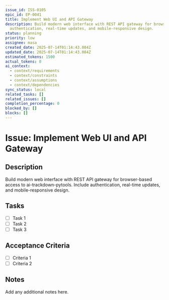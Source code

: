 ```yaml
---
issue_id: ISS-0105
epic_id: EP-0041
title: Implement Web UI and API Gateway
description: Build modern web interface with REST API gateway for browser-based access to ai-trackdown-pytools. Include
  authentication, real-time updates, and mobile-responsive design.
status: planning
priority: low
assignee: masa
created_date: 2025-07-14T01:14:43.084Z
updated_date: 2025-07-14T01:14:43.084Z
estimated_tokens: 1500
actual_tokens: 0
ai_context:
  - context/requirements
  - context/constraints
  - context/assumptions
  - context/dependencies
sync_status: local
related_tasks: []
related_issues: []
completion_percentage: 0
blocked_by: []
blocks: []
---
```


# Issue: Implement Web UI and API Gateway

## Description
Build modern web interface with REST API gateway for browser-based access to ai-trackdown-pytools. Include authentication, real-time updates, and mobile-responsive design.

## Tasks
- [ ] Task 1
- [ ] Task 2
- [ ] Task 3

## Acceptance Criteria
- [ ] Criteria 1
- [ ] Criteria 2

## Notes
Add any additional notes here.
